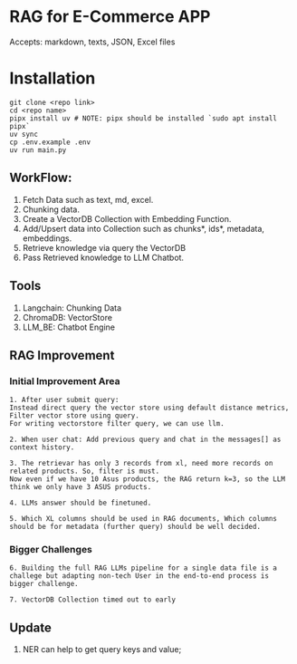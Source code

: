 # RAG for E-Commerce APP
Accepts: markdown, texts, JSON, Excel files

# Installation
```
git clone <repo link>
cd <repo name>
pipx install uv # NOTE: pipx should be installed `sudo apt install pipx`
uv sync
cp .env.example .env
uv run main.py
```

## WorkFlow:
1. Fetch Data such as text, md, excel.
2. Chunking data.
3. Create a VectorDB Collection with Embedding Function.
4. Add/Upsert data into Collection such as chunks*, ids*, metadata, embeddings.
5. Retrieve knowledge via query the VectorDB
6. Pass Retrieved knowledge to LLM Chatbot.

## Tools
1. Langchain: Chunking Data
2. ChromaDB: VectorStore
3. LLM_BE: Chatbot Engine

## RAG Improvement
### Initial Improvement Area
```
1. After user submit query:
Instead direct query the vector store using default distance metrics,
Filter vector store using query.
For writing vectorstore filter query, we can use llm.

2. When user chat: Add previous query and chat in the messages[] as context history.

3. The retrievar has only 3 records from xl, need more records on related products. So, filter is must.
Now even if we have 10 Asus products, the RAG return k=3, so the LLM think we only have 3 ASUS products. 

4. LLMs answer should be finetuned. 

5. Which XL columns should be used in RAG documents, Which columns should be for metadata (further query) should be well decided.
```
### Bigger Challenges
```
6. Building the full RAG LLMs pipeline for a single data file is a challege but adapting non-tech User in the end-to-end process is bigger challenge. 

7. VectorDB Collection timed out to early
```

## Update
1. NER can help to get query keys and value;
